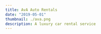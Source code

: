 ```yaml
---
title: AvA Auto Rentals
date: "2019-05-01"
thumbnail: ./ava.png
description: A luxury car rental service
---
```

